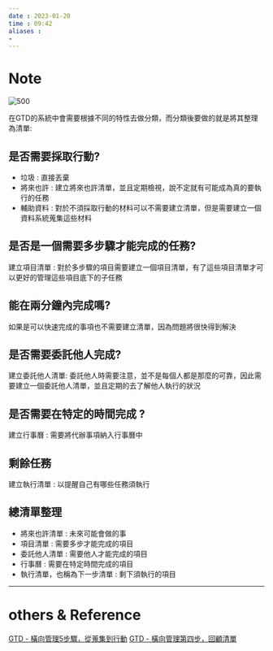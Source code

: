 ```yaml
---
date : 2023-01-20
time : 09:42
aliases :
- 
---
```

# Note
![500](7B875751-C39F-494F-8F88-51EDDF3190DD.jpg)

在GTD的系統中會需要根據不同的特性去做分類，而分類後要做的就是將其整理為清單:

## 是否需要採取行動?
- 垃圾 : 直接丟棄
- 將來也許 : 建立將來也許清單，並且定期檢視，說不定就有可能成為真的要執行的任務
- 輔助資料 : 對於不須採取行動的材料可以不需要建立清單，但是需要建立一個資料系統蒐集這些材料

## 是否是一個需要多步驟才能完成的任務?
建立項目清單 : 對於多步驟的項目需要建立一個項目清單，有了這些項目清單才可以更好的管理這些項目底下的子任務

## 能在兩分鐘內完成嗎?
如果是可以快速完成的事項也不需要建立清單，因為問題將很快得到解決

## 是否需要委託他人完成?
建立委託他人清單: 委託他人時需要注意，並不是每個人都是那麼的可靠，因此需要建立一個委託他人清單，並且定期的去了解他人執行的狀況

## 是否需要在特定的時間完成 ?
建立行事曆 : 需要將代辦事項納入行事曆中

## 剩餘任務
建立執行清單 : 以提醒自己有哪些任務須執行

## 總清單整理
- 將來也許清單 : 未來可能會做的事
- 項目清單 : 需要多步才能完成的項目
- 委託他人清單 : 需要他人才能完成的項目
- 行事曆 : 需要在特定時間完成的項目
- 執行清單，也稱為下一步清單 : 剩下須執行的項目

---
# others &  Reference
[GTD - 橫向管理5步驟，從蒐集到行動](GTD%20-%20橫向管理5步驟，從蒐集到行動.md)
[GTD - 橫向管理第四步，回顧清單](GTD%20-%20橫向管理第四步，回顧清單.md)
